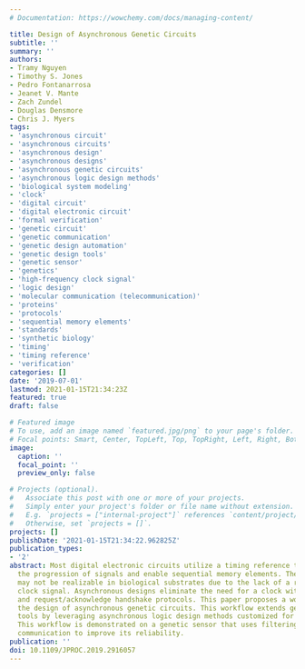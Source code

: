 ```yaml
---
# Documentation: https://wowchemy.com/docs/managing-content/

title: Design of Asynchronous Genetic Circuits
subtitle: ''
summary: ''
authors:
- Tramy Nguyen
- Timothy S. Jones
- Pedro Fontanarrosa
- Jeanet V. Mante
- Zach Zundel
- Douglas Densmore
- Chris J. Myers
tags:
- 'asynchronous circuit'
- 'asynchronous circuits'
- 'asynchronous design'
- 'asynchronous designs'
- 'asynchronous genetic circuits'
- 'asynchronous logic design methods'
- 'biological system modeling'
- 'clock'
- 'digital circuit'
- 'digital electronic circuit'
- 'formal verification'
- 'genetic circuit'
- 'genetic communication'
- 'genetic design automation'
- 'genetic design tools'
- 'genetic sensor'
- 'genetics'
- 'high-frequency clock signal'
- 'logic design'
- 'molecular communication (telecommunication)'
- 'proteins'
- 'protocols'
- 'sequential memory elements'
- 'standards'
- 'synthetic biology'
- 'timing'
- 'timing reference'
- 'verification'
categories: []
date: '2019-07-01'
lastmod: 2021-01-15T21:34:23Z
featured: true
draft: false

# Featured image
# To use, add an image named `featured.jpg/png` to your page's folder.
# Focal points: Smart, Center, TopLeft, Top, TopRight, Left, Right, BottomLeft, Bottom, BottomRight.
image:
  caption: ''
  focal_point: ''
  preview_only: false

# Projects (optional).
#   Associate this post with one or more of your projects.
#   Simply enter your project's folder or file name without extension.
#   E.g. `projects = ["internal-project"]` references `content/project/deep-learning/index.md`.
#   Otherwise, set `projects = []`.
projects: []
publishDate: '2021-01-15T21:34:22.962825Z'
publication_types:
- '2'
abstract: Most digital electronic circuits utilize a timing reference to synchronize
  the progression of signals and enable sequential memory elements. These designs
  may not be realizable in biological substrates due to the lack of a reliable high-frequency
  clock signal. Asynchronous designs eliminate the need for a clock with data encodings
  and request/acknowledge handshake protocols. This paper proposes a workflow to automate
  the design of asynchronous genetic circuits. This workflow extends genetic design
  tools by leveraging asynchronous logic design methods customized for this technology.
  This workflow is demonstrated on a genetic sensor that uses filtering and cellular
  communication to improve its reliability.
publication: ''
doi: 10.1109/JPROC.2019.2916057
---
```

